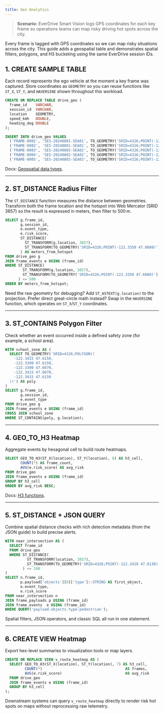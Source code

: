 ```yaml
---
title: Geo Analytics
---
```


> **Scenario:** EverDrive Smart Vision logs GPS coordinates for each key frame so operations teams can map risky driving hot spots across the city.

Every frame is tagged with GPS coordinates so we can map risky situations across the city. This guide adds a geospatial table and demonstrates spatial filters, polygons, and H3 bucketing using the same EverDrive session IDs.

## 1. CREATE SAMPLE TABLE
Each record represents the ego vehicle at the moment a key frame was captured. Store coordinates as `GEOMETRY` so you can reuse functions like `ST_X`, `ST_Y`, and `HAVERSINE` shown throughout this workload.

```sql
CREATE OR REPLACE TABLE drive_geo (
  frame_id    VARCHAR,
  session_id  VARCHAR,
  location    GEOMETRY,
  speed_kmh   DOUBLE,
  heading_deg DOUBLE
);

INSERT INTO drive_geo VALUES
  ('FRAME-0001', 'SES-20240801-SEA01', TO_GEOMETRY('SRID=4326;POINT(-122.3321 47.6062)'), 28.0,  90),
  ('FRAME-0002', 'SES-20240801-SEA01', TO_GEOMETRY('SRID=4326;POINT(-122.3131 47.6105)'), 35.4, 120),
  ('FRAME-0003', 'SES-20240802-SEA02', TO_GEOMETRY('SRID=4326;POINT(-122.3419 47.6205)'), 18.5,  45),
  ('FRAME-0004', 'SES-20240802-SEA02', TO_GEOMETRY('SRID=4326;POINT(-122.3490 47.6138)'), 22.3,  60),
  ('FRAME-0005', 'SES-20240803-SEA03', TO_GEOMETRY('SRID=4326;POINT(-122.3610 47.6010)'), 30.1, 210);
```

Docs: [Geospatial data types](/sql/sql-reference/data-types/geospatial).

---

## 2. ST_DISTANCE Radius Filter
The `ST_DISTANCE` function measures the distance between geometries. Transform both the frame location and the hotspot into Web Mercator (SRID 3857) so the result is expressed in meters, then filter to 500 m.

```sql
SELECT g.frame_id,
       g.session_id,
       e.event_type,
       e.risk_score,
       ST_DISTANCE(
         ST_TRANSFORM(g.location, 3857),
         ST_TRANSFORM(TO_GEOMETRY('SRID=4326;POINT(-122.3350 47.6080)'), 3857)
       ) AS meters_from_hotspot
FROM drive_geo g
JOIN frame_events e USING (frame_id)
WHERE ST_DISTANCE(
        ST_TRANSFORM(g.location, 3857),
        ST_TRANSFORM(TO_GEOMETRY('SRID=4326;POINT(-122.3350 47.6080)'), 3857)
      ) <= 500
ORDER BY meters_from_hotspot;
```

Need the raw geometry for debugging? Add `ST_ASTEXT(g.location)` to the projection. Prefer direct great-circle math instead? Swap in the `HAVERSINE` function, which operates on `ST_X`/`ST_Y` coordinates.

---

## 3. ST_CONTAINS Polygon Filter
Check whether an event occurred inside a defined safety zone (for example, a school area).

```sql
WITH school_zone AS (
  SELECT TO_GEOMETRY('SRID=4326;POLYGON((
    -122.3415 47.6150,
    -122.3300 47.6150,
    -122.3300 47.6070,
    -122.3415 47.6070,
    -122.3415 47.6150
  ))') AS poly
)
SELECT g.frame_id,
       g.session_id,
       e.event_type
FROM drive_geo g
JOIN frame_events e USING (frame_id)
CROSS JOIN school_zone
WHERE ST_CONTAINS(poly, g.location);
```

---

## 4. GEO_TO_H3 Heatmap
Aggregate events by hexagonal cell to build route heatmaps.

```sql
SELECT GEO_TO_H3(ST_X(location), ST_Y(location), 8) AS h3_cell,
       COUNT(*) AS frame_count,
       AVG(e.risk_score) AS avg_risk
FROM drive_geo
JOIN frame_events e USING (frame_id)
GROUP BY h3_cell
ORDER BY avg_risk DESC;
```

Docs: [H3 functions](/sql/sql-functions/geospatial-functions#h3-indexing--conversion).

---

## 5. ST_DISTANCE + JSON QUERY
Combine spatial distance checks with rich detection metadata (from the JSON guide) to build precise alerts.

```sql
WITH near_intersection AS (
  SELECT frame_id
  FROM drive_geo
  WHERE ST_DISTANCE(
          ST_TRANSFORM(location, 3857),
          ST_TRANSFORM(TO_GEOMETRY('SRID=4326;POINT(-122.3410 47.6130)'), 3857)
        ) <= 200
)
SELECT n.frame_id,
       p.payload['objects'][0]['type']::STRING AS first_object,
       e.event_type,
       e.risk_score
FROM near_intersection n
JOIN frame_payloads p USING (frame_id)
JOIN frame_events  e USING (frame_id)
WHERE QUERY('payload.objects.type:pedestrian');
```

Spatial filters, JSON operators, and classic SQL all run in one statement.

---

## 6. CREATE VIEW Heatmap
Export hex-level summaries to visualization tools or map layers.

```sql
CREATE OR REPLACE VIEW v_route_heatmap AS (
  SELECT GEO_TO_H3(ST_X(location), ST_Y(location), 7) AS h3_cell,
         COUNT(*)                                      AS frames,
         AVG(e.risk_score)                             AS avg_risk
  FROM drive_geo
  JOIN frame_events e USING (frame_id)
  GROUP BY h3_cell
);
```

Downstream systems can query `v_route_heatmap` directly to render risk hot spots on maps without reprocessing raw telemetry.
